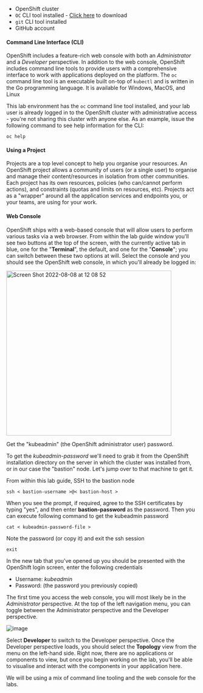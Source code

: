 - OpenShift cluster
- `OC` CLI tool installed - [Click here](https://access.redhat.com/downloads/content/290/ver=4.9/rhel---7/4.9.0/x86_64/product-software) to download
- `git` CLI tool installed
- GitHub account


#### Command Line Interface (CLI)

OpenShift includes a feature-rich web console with both an *Administrator* and a *Developer* perspective. In addition to the web console, OpenShift includes command line tools to provide users with a comprehensive interface to work with applications deployed on the platform.  The `oc` command line tool is an executable built on-top of `kubectl` and is written in the Go programming language. It is available for Windows, MacOS, and Linux

This lab environment has the `oc` command line tool installed, and your lab user is already logged in to the OpenShift cluster with administrative access - you're not sharing this cluster with anyone else. As an example, issue the following command to see help information for the CLI:

```execute-1
oc help
```

#### Using a Project

Projects are a top level concept to help you organise your resources. An OpenShift project allows a community of users (or a single user) to organise and manage their content/resources in isolation from other communities. Each project has its own resources, policies (who can/cannot perform actions), and constraints (quotas and limits on resources, etc). Projects act as a "wrapper" around all the application services and endpoints you, or your teams, are using for your work.

#### Web Console

OpenShift ships with a web-based console that will allow users to perform various tasks via a web browser. From within the lab guide window you'll see two buttons at the top of the screen, with the currently active tab in blue, one for the "**Terminal**", the default, and one for the "**Console**"; you can switch between these two options at will. Select the console and you should see the OpenShift web console, in which you'll already be logged in:

<img width="434" alt="Screen Shot 2022-08-08 at 12 08 52" src="https://user-images.githubusercontent.com/64369864/183382562-9850df4c-d07b-4faa-af47-71d1f864dde3.png">

Get the "kubeadmin" (the OpenShift administrator user) password. 

To get the *kubeadmin-password* we'll need to grab it from the OpenShift installation directory on the server in which the cluster was installed from, or in our case the "bastion" node. Let's jump over to that machine to get it.

From within this lab guide, SSH to the bastion node

```execute-1
ssh < bastion-username >@< bastion-host >
```

When you see the prompt, if required, agree to the SSH certificates by typing "yes", and then enter **bastion-password** as the password. Then you can execute following command to get the kubeadmin password

```execute-1
cat < kubeadmin-password-file >
```

Note the password (or copy it) and exit the ssh session

```execute-1
exit
```

In the new tab that you've opened up you should be presented with the OpenShift login screen, enter the following credentials

- Username: *kubeadmin*
- Password: (the password you previously copied)

The first time you access the web console, you will most likely be in the *Administrator* perspective. At the top of the left navigation menu, you can toggle between the Administrator perspective and the Developer perspective.

![image](https://user-images.githubusercontent.com/64369864/183383429-56194be8-ccfe-49d9-9c76-f1825b97f2bd.png)

Select **Developer** to switch to the Developer perspective. Once the Developer perspective loads, you should select the **Topology** view from the menu on the left-hand side. Right now, there are no applications or components to view, but once you begin working on the lab, you'll be able to visualise and interact with the components in your application here.

We will be using a mix of command line tooling and the web console for the labs. 
